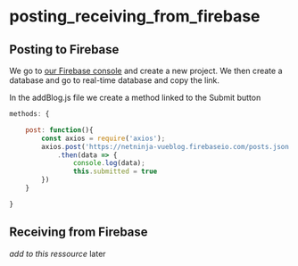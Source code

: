 # posting_receiving_from_firebase

## Posting to Firebase

We go to [our Firebase console](https://console.firebase.google.com) and create a new project.
We then create a database and go to real-time database and copy the link.

In the addBlog.js file we create a method linked to the Submit button

```js
methods: {

    post: function(){
        const axios = require('axios');
        axios.post('https://netninja-vueblog.firebaseio.com/posts.json', this.blog)
            .then(data => {
                console.log(data);
                this.submitted = true
        })
    }

}
```

## Receiving from Firebase

*add to this ressource* later
